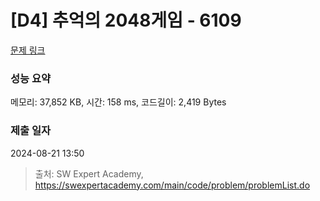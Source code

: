 # [D4] 추억의 2048게임 - 6109 

[문제 링크](https://swexpertacademy.com/main/code/problem/problemDetail.do?contestProbId=AWbrg9uabZsDFAWQ) 

### 성능 요약

메모리: 37,852 KB, 시간: 158 ms, 코드길이: 2,419 Bytes

### 제출 일자

2024-08-21 13:50



> 출처: SW Expert Academy, https://swexpertacademy.com/main/code/problem/problemList.do
